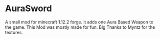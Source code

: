 # AuraSword
A small mod for minecraft 1.12.2 forge. it adds one Aura Based Weapon to the game. This Mod was mostly made for fun. Big Thanks to Myntz for the textures.
